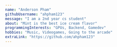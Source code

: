 ```yaml
---
name: "Anderson Pham"
githubUsername: "ahpham123"
message: "I am a 2nd year cs student"
about: "Mint is the best ice cream flavor"
programmingInterests: "GPUs, Backend, Gamedev"
hobbies: "Music, Videogames, Going to the arcade"
extraLink: "https://github.com/ahpham123"
---
```

